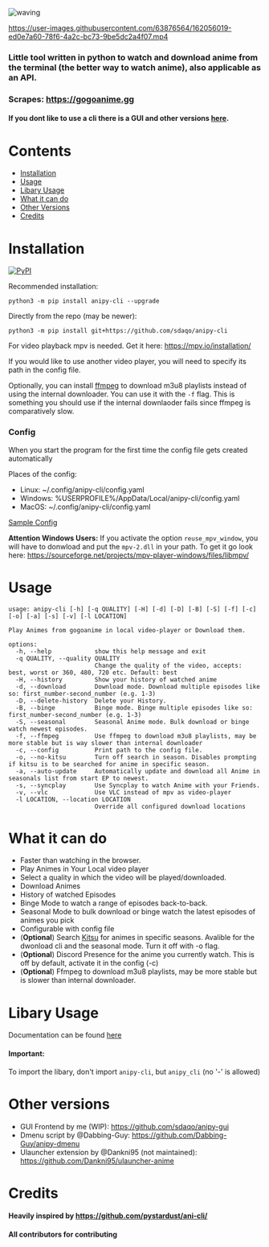 ![waving](https://capsule-render.vercel.app/api?type=waving&height=200&text=sdaqo/anipy-cli&fontAlign=60&fontAlignY=40&color=021224&fontColor=b0b8b2&animation=fadeIn)

https://user-images.githubusercontent.com/63876564/162056019-ed0e7a60-78f6-4a2c-bc73-9be5dc2a4f07.mp4

### Little tool written in python to watch and download anime from the terminal (the better way to watch anime), also applicable as an API.

### Scrapes: https://gogoanime.gg

#### If you dont like to use a cli there is a GUI and other versions [here](#other-versions).

# Contents

- [Installation](#Installation)
- [Usage](#Usage)
- [Libary Usage](#libary-usage)
- [What it can do](#what-it-can-do)
- [Other Versions](#other-versions)
- [Credits](#Credits)

# Installation

<a href="https://pypi.org/project/anipy-cli/">![PyPI](https://img.shields.io/pypi/v/anipy-cli?style=for-the-badge)</a>

Recommended installation:

`python3 -m pip install anipy-cli --upgrade`

Directly from the repo (may be newer):

`python3 -m pip install git+https://github.com/sdaqo/anipy-cli`

For video playback mpv is needed. Get it here: https://mpv.io/installation/

If you would like to use another video player, you will need to specify its path in the config file.

Optionally, you can install [ffmpeg](https://ffmpeg.org/download.html) to download m3u8 playlists instead of using the internal downloader. You can use it with the `-f` flag. This is something you should use if the internal downlaoder fails since ffmpeg is comparatively slow.

### Config

When you start the program for the first time the config file gets created automatically

Places of the config:

- Linux: ~/.config/anipy-cli/config.yaml
- Windows: %USERPROFILE%/AppData/Local/anipy-cli/config.yaml
- MacOS: ~/.config/anipy-cli/config.yaml

[Sample Config](https://github.com/sdaqo/anipy-cli/blob/master/docs/sample_config.yaml)

**Attention Windows Users:** If you activate the option `reuse_mpv_window`, you will have to donwload and put the `mpv-2.dll` in your path. To get it go look here: https://sourceforge.net/projects/mpv-player-windows/files/libmpv/

# Usage

```
usage: anipy-cli [-h] [-q QUALITY] [-H] [-d] [-D] [-B] [-S] [-f] [-c] [-o] [-a] [-s] [-v] [-l LOCATION]

Play Animes from gogoanime in local video-player or Download them.

options:
  -h, --help            show this help message and exit
  -q QUALITY, --quality QUALITY
                        Change the quality of the video, accepts: best, worst or 360, 480, 720 etc. Default: best
  -H, --history         Show your history of watched anime
  -d, --download        Download mode. Download multiple episodes like so: first_number-second_number (e.g. 1-3)
  -D, --delete-history  Delete your History.
  -B, --binge           Binge mode. Binge multiple episodes like so: first_number-second_number (e.g. 1-3)
  -S, --seasonal        Seasonal Anime mode. Bulk download or binge watch newest episodes.
  -f, --ffmpeg          Use ffmpeg to download m3u8 playlists, may be more stable but is way slower than internal downloader
  -c, --config          Print path to the config file.
  -o, --no-kitsu        Turn off search in season. Disables prompting if kitsu is to be searched for anime in specific season.
  -a, --auto-update     Automatically update and download all Anime in seasonals list from start EP to newest.
  -s, --syncplay        Use Syncplay to watch Anime with your Friends.
  -v, --vlc             Use VLC instead of mpv as video-player
  -l LOCATION, --location LOCATION
                        Override all configured download locations
```

# What it can do

- Faster than watching in the browser.
- Play Animes in Your Local video player
- Select a quality in which the video will be played/downloaded.
- Download Animes
- History of watched Episodes
- Binge Mode to watch a range of episodes back-to-back.
- Seasonal Mode to bulk download or binge watch the latest episodes of animes you pick
- Configurable with config file
- (**Optional**) Search [Kitsu](https://www.kitsu.io/) for animes in specific seasons. Avalible for the dwonload cli and the seasonal mode. Turn it off with -o flag.
- (**Optional**) Discord Presence for the anime you currently watch. This is off by default, activate it in the config (-c)
- (**Optional**) Ffmpeg to download m3u8 playlists, may be more stable but is slower than internal downloader.

# Libary Usage

Documentation can be found [here](https://github.com/sdaqo/anipy-cli/blob/master/docs/anipycli_as_lib.py)

#### Important:

To import the libary, don't import `anipy-cli`, but `anipy_cli` (no '-' is allowed)

# Other versions

- GUI Frontend by me (WIP): https://github.com/sdaqo/anipy-gui
- Dmenu script by @Dabbing-Guy: https://github.com/Dabbing-Guy/anipy-dmenu
- Ulauncher extension by @Dankni95 (not maintained):
  https://github.com/Dankni95/ulauncher-anime

# Credits

#### Heavily inspired by https://github.com/pystardust/ani-cli/

#### All contributors for contributing
